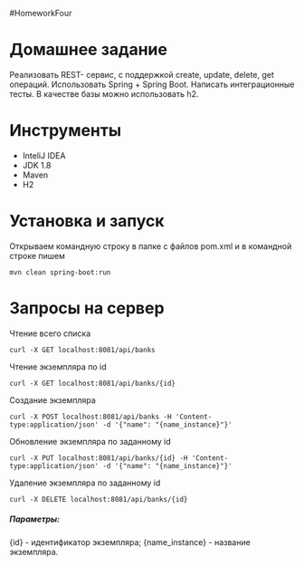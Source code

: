 #HomeworkFour
# Домашнее задание
Реализовать REST- сервис, с поддержкой create, update, delete, get операций. Использовать Spring + Spring Boot. Написать интеграционные тесты. В качестве базы можно использовать h2.

# Инструменты
+ InteliJ IDEA
+ JDK 1.8
+ Maven
+ H2

# Установка и запуск
Открываем командную строку в папке с файлов pom.xml и в командной строке пишем
```
mvn clean spring-boot:run
```

# Запросы на сервер
Чтение всего списка
```
curl -X GET localhost:8081/api/banks
```
Чтение экземпляра по id
```
curl -X GET localhost:8081/api/banks/{id}
```
Создание экземпляра
```
curl -X POST localhost:8081/api/banks -H 'Content-type:application/json' -d '{"name": "{name_instance}"}'
```
Обновление экземпляра по заданному id
```
curl -X PUT localhost:8081/api/banks/{id} -H 'Content-type:application/json' -d '{"name": "{name_instance}"}'
```
Удаление экземпляра по заданному id
```
curl -X DELETE localhost:8081/api/banks/{id}
```
##### Параметры:
{id} - идентификатор экземпляра;
{name_instance} - название экземпляра.

